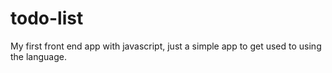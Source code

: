 # todo-list
My first front end app with javascript, just a simple app to get used to using the language.
